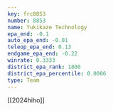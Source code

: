 ```yaml
---
key: frc8853
number: 8853
name: Yukikaze Technology
epa_end: -0.1
auto_epa_end: -0.01
teleop_epa_end: 0.13
endgame_epa_end: -0.22
winrate: 0.3333
district_epa_rank: 1800
district_epa_percentile: 0.0006
type: Team
---
```

[[2024hiho]]
